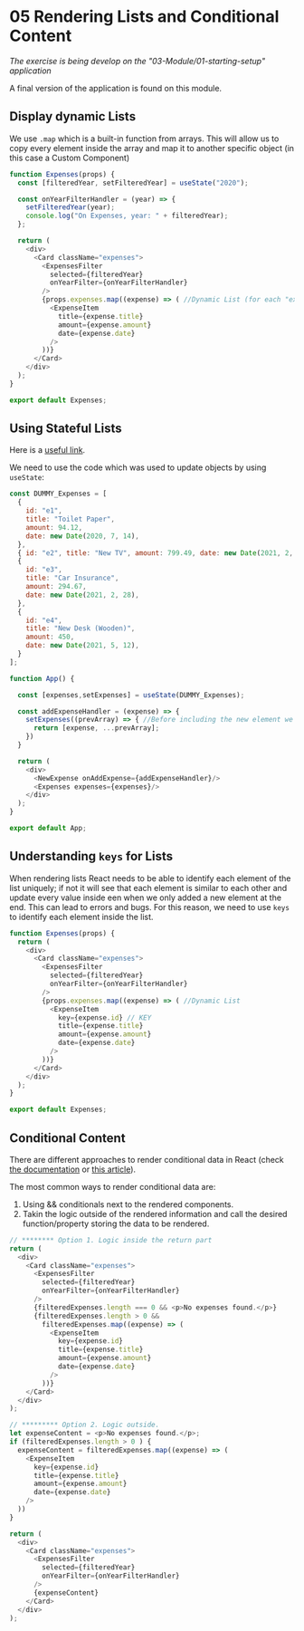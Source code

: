# 05 Rendering Lists and Conditional Content

*The exercise is being develop on the "03-Module/01-starting-setup" application*

A final version of the application is found on this module.

## Display dynamic Lists

We use `.map` which is a built-in function from arrays. This will allow us to copy every element inside the array and map it to another specific object (in this case a Custom Component)

```JavaScript
function Expenses(props) {
  const [filteredYear, setFilteredYear] = useState("2020");

  const onYearFilterHandler = (year) => {
    setFilteredYear(year);
    console.log("On Expenses, year: " + filteredYear);
  };

  return (
    <div>
      <Card className="expenses">
        <ExpensesFilter
          selected={filteredYear}
          onYearFilter={onYearFilterHandler}
        />
        {props.expenses.map((expense) => ( //Dynamic List (for each "expense" in expenses create the following:)
          <ExpenseItem
            title={expense.title}
            amount={expense.amount}
            date={expense.date}
          />
        ))}
      </Card>
    </div>
  );
}

export default Expenses;
```

## Using Stateful Lists

Here is a [useful link](https://www.techiediaries.com/react-usestate-hook-update-array/).

We need to use the code which was used to update objects by using `useState`:

```JavaScript
const DUMMY_Expenses = [
  {
    id: "e1",
    title: "Toilet Paper",
    amount: 94.12,
    date: new Date(2020, 7, 14),
  },
  { id: "e2", title: "New TV", amount: 799.49, date: new Date(2021, 2, 12) },
  {
    id: "e3",
    title: "Car Insurance",
    amount: 294.67,
    date: new Date(2021, 2, 28),
  },
  {
    id: "e4",
    title: "New Desk (Wooden)",
    amount: 450,
    date: new Date(2021, 5, 12),
  }
];

function App() {

  const [expenses,setExpenses] = useState(DUMMY_Expenses);

  const addExpenseHandler = (expense) => {
    setExpenses((prevArray) => { //Before including the new element we need to copy the previous state of the Array.
      return [expense, ...prevArray];
    })
  }

  return (
    <div>
      <NewExpense onAddExpense={addExpenseHandler}/>
      <Expenses expenses={expenses}/>
    </div>
  );
}

export default App;
```

## Understanding `keys` for Lists

When rendering lists React needs to be able to identify each element of the list uniquely; if not it will see that each element is similar to each other and update every value inside een when we only added a new element at the end. This can lead to errors and bugs. For this reason, we need to use `keys` to identify each element inside the list.

```JavaScript
function Expenses(props) {
  return (
    <div>
      <Card className="expenses">
        <ExpensesFilter
          selected={filteredYear}
          onYearFilter={onYearFilterHandler}
        />
        {props.expenses.map((expense) => ( //Dynamic List 
          <ExpenseItem
            key={expense.id} // KEY
            title={expense.title}
            amount={expense.amount}
            date={expense.date}
          />
        ))}
      </Card>
    </div>
  );
}

export default Expenses;
```

## Conditional Content

There are different approaches to render conditional data in React (check [the documentation](https://reactjs.org/docs/conditional-rendering.html) or [this article](https://www.w3schools.com/react/react_conditional_rendering.asp)).

The most common ways to render conditional data are:

1. Using && conditionals next to the rendered components.
2. Takin the logic outside of the rendered information and call the desired function/property storing the data to be rendered.

```JavaScript 
// ******** Option 1. Logic inside the return part
return (
  <div>
    <Card className="expenses">
      <ExpensesFilter
        selected={filteredYear}
        onYearFilter={onYearFilterHandler}
      />
      {filteredExpenses.length === 0 && <p>No expenses found.</p>}
      {filteredExpenses.length > 0 &&
        filteredExpenses.map((expense) => (
          <ExpenseItem
            key={expense.id}
            title={expense.title}
            amount={expense.amount}
            date={expense.date}
          />
        ))}
    </Card>
  </div>
);

// ********* Option 2. Logic outside.
let expenseContent = <p>No expenses found.</p>;
if (filteredExpenses.length > 0 ) {
  expenseContent = filteredExpenses.map((expense) => (
    <ExpenseItem
      key={expense.id}
      title={expense.title}
      amount={expense.amount}
      date={expense.date}
    />
  ))
}

return (
  <div>
    <Card className="expenses">
      <ExpensesFilter
        selected={filteredYear}
        onYearFilter={onYearFilterHandler}
      />
      {expenseContent}
    </Card>
  </div>
);
```

